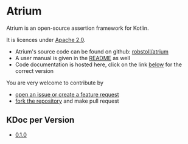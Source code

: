 # Atrium
Atrium is an open-source assertion framework for Kotlin.

It is licences under [Apache 2.0](http://opensource.org/licenses/Apache2.0).

- Atrium's source code can be found on github: [robstoll/atrium](https://github.com/robstoll/atrium)
- A user manual is given in the [README](https://github.com/robstoll/atrium/blob/master/README.md) as well
- Code documentation is hosted here, click on the link [below](#kdoc-per-version) for the correct version

You are very welcome to contribute by
- [open an issue or create a feature request](https://github.com/robstoll/atrium/issues/new)
- [fork the repository](https://github.com/robstoll/atrium#fork-destination-box) and make pull request

## KDoc per Version

- [0.1.0](0.1.0/doc)
